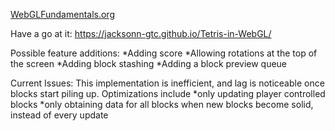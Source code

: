 [WebGLFundamentals.org](https://webglfundamentals.org)

Have a go at it: https://jacksonn-gtc.github.io/Tetris-in-WebGL/

Possible feature additions:
*Adding score
*Allowing rotations at the top of the screen
*Adding block stashing
*Adding a block preview queue

Current Issues:
This implementation is inefficient, and lag is noticeable once blocks start piling up.
Optimizations include
*only updating player controlled blocks
*only obtaining data for all blocks when new blocks become solid, instead of every update